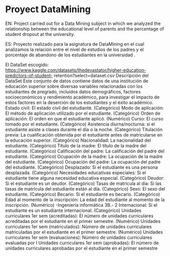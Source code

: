 # Proyect DataMining
EN: Project carried out for a Data Mining subject in which we analyzed the relationship between the educational level of parents and the percentage of student dropout at the university.

ES: Proyecto realizado para la asignatura de DataMining en el cual analizamos la relación entre el nivel de estudios de los padres y el porcentaje de abandono de los estudiantes en la universidad .

El DataSet escogido:
https://www.kaggle.com/datasets/thedevastator/higher-education-predictors-of-student-
retention?select=dataset.csv
Descripción del DataSet
Este conjunto de datos contiene datos de una institución de educación superior sobre diversas
variables relacionadas con los estudiantes de pregrado, incluidos datos demográficos, factores
socioeconómicos y rendimiento académico, para investigar el impacto de estos factores en la
deserción de los estudiantes y el éxito académico.
Estado civil: El estado civil del estudiante. (Categórico)
Modo de aplicación: El método de aplicación utilizado por el estudiante. (Categórico)
Orden de aplicación: El orden en que el estudiante aplicó. (Numérico)
Curso: El curso tomado por el estudiante. (Categórico)
Asistencia diurna/nocturna: si el estudiante asiste a clases durante el día o la noche. (Categórico)
Titulación previa: La cualificación obtenida por el estudiante antes de matricularse en la
educación superior. (Categórico)
Nacionalidad: La nacionalidad del estudiante. (Categórico)
Título de la madre: El título de la madre del estudiante. (Categórico)
Calificación del padre: La calificación del padre del estudiante. (Categórico)
Ocupación de la madre: La ocupación de la madre del estudiante. (Categórico)
Ocupación del padre: La ocupación del padre del estudiante. (Categórico)
Desplazado: Si el estudiante es una persona desplazada. (Categórico)
Necesidades educativas especiales: Si el estudiante tiene alguna necesidad educativa especial.
(Categórico)
Deudor: Si el estudiante es un deudor. (Categórico)
Tasas de matrícula al día: Si las tasas de matrícula del estudiante están al día. (Categórico)
Sexo: El sexo del estudiante. (Categórico)
Becario: Si el estudiante es becario. (Categórico)
Edad al momento de la inscripción: La edad del estudiante al momento de la inscripción.
(Numérico)
-Ingeniería informática 3B.-
2
Internacional: Si el estudiante es un estudiante internacional. (Categórico)
Unidades curriculares 1er sem (acreditadas): El número de unidades curriculares acreditadas
por el estudiante en el primer semestre. (Numérico)
Unidades curriculares 1er sem (matriculados): Número de unidades curriculares matriculadas
por el estudiante en el primer semestre. (Numérico)
Unidades curriculares 1er sem (evaluaciones): Número de unidades curriculares evaluadas por l
Unidades curriculares 1er sem (aprobadas): El número de unidades curriculares aprobadas por
el estudiante en el primer semestre
